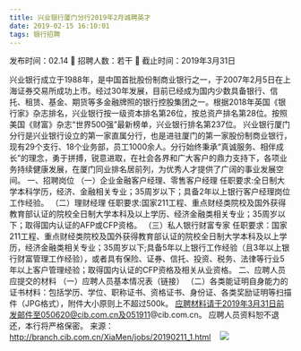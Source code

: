 ```yaml
---
title: 兴业银行厦门分行2019年2月诚聘英才
date: 2019-02-15 16:10:01
tags: 银行招聘
---
```

发布时间：02.14   🌟   招聘人数：若干   🌈   截止时间：2019年3月31日
<!-- more -->

兴业银行成立于1988年，是中国首批股份制商业银行之一，于2007年2月5日在上海证券交易所成功上市。经过30年发展，目前已经成为国内少数具备银行、信托、租赁、基金、期货等多金融牌照的银行控股集团之一。根据2018年英国《银行家》杂志排名，兴业银行按一级资本排名第26位，按总资产排名第28位。按照美国《财富》杂志“世界500强”最新榜单，兴业银行排名第237位。
兴业银行厦门分行是兴业银行设立的第一家直属分行，也是进驻厦门的第一家股份制商业银行，现有29个支行、18个业务部，员工1000余人。分行始终秉承“真诚服务、相伴成长”的理念，勇于拼搏，锐意进取，在社会各界和广大客户的鼎力支持下，各项业务持续健康发展，在厦门同业排名居前列，为优秀人才提供了广阔的事业发展空间。
一、招聘岗位
（一）企业金融客户经理、零售客户经理
任职要求:全日制大学本科学历，经济、金融相关专业；35周岁以下；具备2年以上银行客户经理岗位工作经验。
（二）理财经理
任职要求:国家211工程、重点财经类院校及国外获得教育部认证的院校全日制大学本科及以上学历、经济金融类相关专业；35周岁以下；取得国内认证的AFP或CFP资格。
（三）私人银行财富专家
任职要求：国家211工程、重点财经类院校及国外获得教育部认证的院校全日制大学本科及以上学历，经济金融类相关专业；35周岁以下;具备5年以上银行工作经验（且3年以上银行财富管理工作经验），或者具有保险、证券、信托、投资、税务、法律等行业5年以上客户管理经验；取得国内认证的CFP资格及相关从业资格。
二、应聘人员应提交的材料
（一）应聘人员基本情况表（链接）
（二）各类能证明自身能力的证书材料：包括学历、学位、职称证书、资格证书、身份证、各类奖励证明等扫描件（JPG格式），附件大小原则上不超过500k。
应聘材料请于2019年3月31日前发邮件至050620@cib.com.cn及051911@cib.com.cn。
应聘人员资料恕不退还，本行将严格保密。
来源：
http://branch.cib.com.cn/XiaMen/jobs/20190211_1.html
 
 ![](https://cdn.weiweiblog.cn/20181015134814.png)
